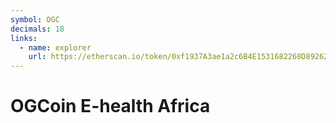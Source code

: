 ```yaml
---
symbol: OGC
decimals: 18
links:
  - name: explorer
    url: https://etherscan.io/token/0xf1937A3ae1a2c6B4E1531682268D89262E82f1Cd
---
```


# OGCoin E-health Africa
